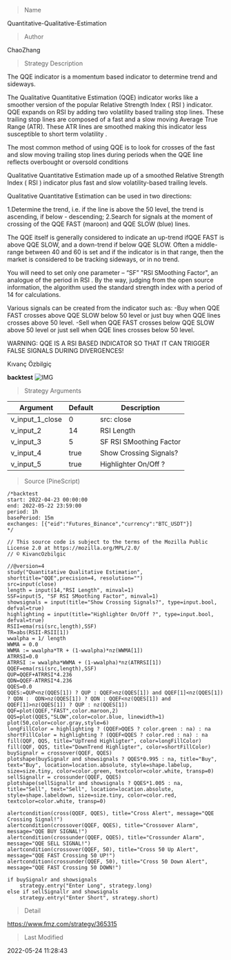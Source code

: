 
> Name

Quantitative-Qualitative-Estimation

> Author

ChaoZhang

> Strategy Description

The QQE indicator is a momentum based indicator to determine trend and sideways.

The Qualitative Quantitative Estimation (QQE) indicator works like a smoother version of the popular Relative Strength Index ( RSI ) indicator. QQE expands on RSI by adding two volatility based trailing stop lines. These trailing stop lines are composed of a fast and a slow moving Average True Range (ATR). These ATR lines are smoothed making this indicator less susceptible to short term volatility .

The most common method of using QQE is to look for crosses of the fast and slow moving trailing stop lines during periods when the QQE line reflects overbought or oversold conditions

Qualitative Quantitative Estimation made up of a smoothed Relative Strength Index ( RSI ) indicator plus fast and slow volatility-based trailing levels.

Qualitative Quantitative Estimation can be used in two directions:

1.Determine the trend, i.e. if the line is above the 50 level, the trend is ascending, if below - descending;
2.Search for signals at the moment of crossing of the QQE FAST (maroon) and QQE SLOW (blue) lines.


The QQE itself is generally considered to indicate an up-trend ifQQE FAST is above QQE SLOW, and a down-trend if below QQE SLOW.
Often a middle-range between 40 and 60 is set and if the indicator is in that range, then the market is considered to be tracking sideways, or in no trend.


You will need to set only one parameter – “SF” "RSI SMoothing Factor", an analogue of the period in RSI .
By the way, judging from the open source information, the algorithm used the standard strength index with a period of 14 for calculations.


Various signals can be created from the indicator such as:
-Buy when QQE FAST crosses above QQE SLOW below 50 level or just buy when QQE lines crosses above 50 level.
-Sell when QQE FAST crosses below QQE SLOW above 50 level or just sell when QQE lines crosses below 50 level.


WARNING: QQE IS A RSI BASED INDICATOR SO THAT IT CAN TRIGGER FALSE SIGNALS DURING DIVERGENCES!

Kıvanç Özbilgiç

**backtest**
 ![IMG](https://www.fmz.com/upload/asset/1002a1c2c6624b925ae.png) 

> Strategy Arguments



|Argument|Default|Description|
|----|----|----|
|v_input_1_close|0|src: close|high|low|open|hl2|hlc3|hlcc4|ohlc4|
|v_input_2|14|RSI Length|
|v_input_3|5|SF RSI SMoothing Factor|
|v_input_4|true|Show Crossing Signals?|
|v_input_5|true|Highlighter On/Off ?|


> Source (PineScript)

``` pinescript
/*backtest
start: 2022-04-23 00:00:00
end: 2022-05-22 23:59:00
period: 1h
basePeriod: 15m
exchanges: [{"eid":"Futures_Binance","currency":"BTC_USDT"}]
*/

// This source code is subject to the terms of the Mozilla Public License 2.0 at https://mozilla.org/MPL/2.0/
// © KivancOzbilgic

//@version=4
study("Quantitative Qualitative Estimation", shorttitle="QQE",precision=4, resolution="")
src=input(close)
length = input(14,"RSI Length", minval=1)
SSF=input(5, "SF RSI SMoothing Factor", minval=1)
showsignals = input(title="Show Crossing Signals?", type=input.bool, defval=true)
highlighting = input(title="Highlighter On/Off ?", type=input.bool, defval=true)
RSII=ema(rsi(src,length),SSF)
TR=abs(RSII-RSII[1])
wwalpha = 1/ length
WWMA = 0.0
WWMA := wwalpha*TR + (1-wwalpha)*nz(WWMA[1])
ATRRSI=0.0
ATRRSI := wwalpha*WWMA + (1-wwalpha)*nz(ATRRSI[1])
QQEF=ema(rsi(src,length),SSF)
QUP=QQEF+ATRRSI*4.236
QDN=QQEF-ATRRSI*4.236
QQES=0.0
QQES:=QUP<nz(QQES[1]) ? QUP : QQEF>nz(QQES[1]) and QQEF[1]<nz(QQES[1]) ? QDN :  QDN>nz(QQES[1]) ? QDN : QQEF<nz(QQES[1]) and QQEF[1]>nz(QQES[1]) ? QUP : nz(QQES[1])
QQF=plot(QQEF,"FAST",color.maroon,2)
QQS=plot(QQES,"SLOW",color=color.blue, linewidth=1)
plot(50,color=color.gray,style=6)
longFillColor = highlighting ? (QQEF>QQES ? color.green : na) : na
shortFillColor = highlighting ? (QQEF<QQES ? color.red : na) : na
fill(QQF, QQS, title="UpTrend Highligter", color=longFillColor)
fill(QQF, QQS, title="DownTrend Highligter", color=shortFillColor)
buySignalr = crossover(QQEF, QQES)
plotshape(buySignalr and showsignals ? QQES*0.995 : na, title="Buy", text="Buy", location=location.absolute, style=shape.labelup, size=size.tiny, color=color.green, textcolor=color.white, transp=0)
sellSignallr = crossunder(QQEF, QQES)
plotshape(sellSignallr and showsignals ? QQES*1.005 : na, title="Sell", text="Sell", location=location.absolute, style=shape.labeldown, size=size.tiny, color=color.red, textcolor=color.white, transp=0)

alertcondition(cross(QQEF, QQES), title="Cross Alert", message="QQE Crossing Signal!")
alertcondition(crossover(QQEF, QQES), title="Crossover Alarm", message="QQE BUY SIGNAL!")
alertcondition(crossunder(QQEF, QQES), title="Crossunder Alarm", message="QQE SELL SIGNAL!")
alertcondition(crossover(QQEF, 50), title="Cross 50 Up Alert", message="QQE FAST Crossing 50 UP!")
alertcondition(crossunder(QQEF, 50), title="Cross 50 Down Alert", message="QQE FAST Crossing 50 DOWN!")

if buySignalr and showsignals
    strategy.entry("Enter Long", strategy.long)
else if sellSignallr and showsignals
    strategy.entry("Enter Short", strategy.short)
```

> Detail

https://www.fmz.com/strategy/365315

> Last Modified

2022-05-24 11:28:43
